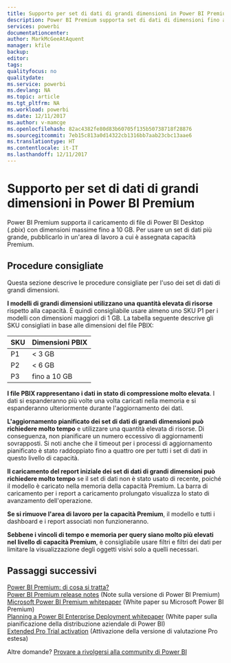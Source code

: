 ```yaml
---
title: Supporto per set di dati di grandi dimensioni in Power BI Premium
description: Power BI Premium supporta set di dati di dimensioni fino a 10 GB.
services: powerbi
documentationcenter: 
author: MarkMcGeeAtAquent
manager: kfile
backup: 
editor: 
tags: 
qualityfocus: no
qualitydate: 
ms.service: powerbi
ms.devlang: NA
ms.topic: article
ms.tgt_pltfrm: NA
ms.workload: powerbi
ms.date: 12/11/2017
ms.author: v-mamcge
ms.openlocfilehash: 82ac4382fe80d83b60705f135b50738718f28876
ms.sourcegitcommit: 7eb15c813a0d14322cb1316bb7aab23cbc13aae6
ms.translationtype: HT
ms.contentlocale: it-IT
ms.lasthandoff: 12/11/2017
---
```

# <a name="power-bi-premium-support-for-large-datasets"></a>Supporto per set di dati di grandi dimensioni in Power BI Premium

Power BI Premium supporta il caricamento di file di Power BI Desktop (.pbix) con dimensioni massime fino a 10 GB. Per usare un set di dati più grande, pubblicarlo in un'area di lavoro a cui è assegnata capacità Premium.
 
## <a name="best-practices"></a>Procedure consigliate

Questa sezione descrive le procedure consigliate per l'uso dei set di dati di grandi dimensioni.

**I modelli di grandi dimensioni utilizzano una quantità elevata di risorse** rispetto alla capacità. È quindi consigliabile usare almeno uno SKU P1 per i modelli con dimensioni maggiori di 1 GB. La tabella seguente descrive gli SKU consigliati in base alle dimensioni del file PBIX:


   |SKU  |Dimensioni PBIX   |
   |---------|---------|
   |P1    | < 3 GB        |
   |P2    | < 6 GB        |
   |P3    | fino a 10 GB   |



**I file PBIX rappresentano i dati in stato di compressione molto elevata**. I dati si espanderanno più volte una volta caricati nella memoria e si espanderanno ulteriormente durante l'aggiornamento dei dati.

**L'aggiornamento pianificato dei set di dati di grandi dimensioni può richiedere molto tempo** e utilizzare una quantità elevata di risorse. Di conseguenza, non pianificare un numero eccessivo di aggiornamenti sovrapposti. Si noti anche che il timeout per i processi di aggiornamento pianificato è stato raddoppiato fino a quattro ore per tutti i set di dati in questo livello di capacità.

**Il caricamento del report iniziale dei set di dati di grandi dimensioni può richiedere molto tempo** se il set di dati non è stato usato di recente, poiché il modello è caricato nella memoria della capacità Premium. La barra di caricamento per i report a caricamento prolungato visualizza lo stato di avanzamento dell'operazione.

**Se si rimuove l'area di lavoro per la capacità Premium**, il modello e tutti i dashboard e i report associati non funzioneranno.

**Sebbene i vincoli di tempo e memoria per query siano molto più elevati nel livello di capacità Premium**, è consigliabile usare filtri e filtri dei dati per limitare la visualizzazione degli oggetti visivi solo a quelli necessari.

## <a name="next-steps"></a>Passaggi successivi
[Power BI Premium: di cosa si tratta?](service-premium.md)  
[Power BI Premium release notes](service-premium-release-notes.md) (Note sulla versione di Power BI Premium)  
[Microsoft Power BI Premium whitepaper](https://aka.ms/pbipremiumwhitepaper) (White paper su Microsoft Power BI Premium)  
[Planning a Power BI Enterprise Deployment whitepaper](https://aka.ms/pbienterprisedeploy) (White paper sulla pianificazione della distribuzione aziendale di Power BI)  
[Extended Pro Trial activation](service-extended-pro-trial.md) (Attivazione della versione di valutazione Pro estesa)  

Altre domande? [Provare a rivolgersi alla community di Power BI](https://community.powerbi.com/)
